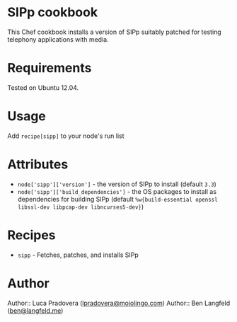# SIPp cookbook

This Chef cookbook installs a version of SIPp suitably patched for testing telephony applications with media.

# Requirements

Tested on Ubuntu 12.04.

# Usage

Add `recipe[sipp]` to your node's run list

# Attributes

* `node['sipp']['version']` - the version of SIPp to install (default `3.3`)
* `node['sipp']['build_dependencies']` - the OS packages to install as dependencies for building SIPp (default `%w{build-essential openssl libssl-dev libpcap-dev libncurses5-dev}`)

# Recipes

* `sipp` - Fetches, patches, and installs SIPp

# Author

Author:: Luca Pradovera (<lpradovera@mojolingo.com>)
Author:: Ben Langfeld (<ben@langfeld.me>)
